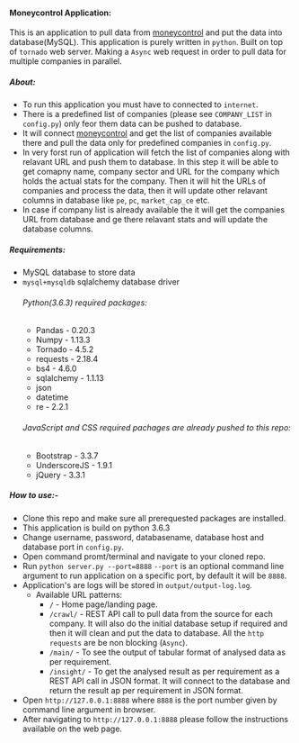 #### Moneycontrol Application:
This is an application to pull data from [moneycontrol](https://www.moneycontrol.com/india/stockpricequote/) and put the data into database(MySQL). This application is purely written in `python`. Built on top of `tornado` web server. Making a `Async` web request in order to pull data for multiple companies in parallel.
##### About:
- To run this application you must have to connected to `internet`.
- There is a predefined list of companies (please see `COMPANY_LIST` in `config.py`) only feor them data can be pushed to database.
- It will connect [moneycontrol](https://www.moneycontrol.com/india/stockpricequote/) and get the list of companies available there and pull the data only for predefined companies in `config.py`.
- In very forst run of application will fetch the list of companies along with relavant URL and push them to database. In this step it will be able to get comapny name, company sector and URL for the company which holds the actual stats for the company. Then it will hit the URLs of companies and process the data, then it will update other relavant columns in database like `pe`, `pc`, `market_cap_ce` etc.
- In case if company list is already available the it will get the companies URL from database and ge there relavant stats and will update the database columns.
 ##### Requirements:
   - MySQL database to store data
   - `mysql+mysqldb` sqlalchemy database driver
     ###### Python(3.6.3) required packages:
     - Pandas - 0.20.3
     - Numpy - 1.13.3
     - Tornado - 4.5.2
     - requests - 2.18.4
     - bs4 - 4.6.0
     - sqlalchemy - 1.1.13
     - json
     - datetime
     - re - 2.2.1
     ###### JavaScript and CSS required pachages are already pushed to this repo:
     - Bootstrap - 3.3.7
     - UnderscoreJS - 1.9.1
     - jQuery - 3.3.1
 

  ##### How to use:-
  - Clone this repo and make sure all prerequested packages are installed.
  - This application is build on python 3.6.3
  - Change username, password, databasename, database host and database port in `config.py`.
  - Open command promt/terminal and navigate to your cloned repo.
  - Run `python server.py --port=8888` `--port` is an optional command line argument to run application on a specific port, by default it will be `8888`.
  - Application's are logs will be stored in `output/output-log.log`.
    - Available URL patterns:
      - `/` - Home page/landing page.
      - `/crawl/` - REST API call to pull data from the source for each company. It will also do the initial database setup if required and then it will clean and put the data to database. All the `http requests` are be non blocking (`Async`).  
      - `/main/` - To see the output of tabular format of analysed data as per requirement.
      - `/insight/` - To get the analysed result as per requirement as a REST API call in JSON format. It will connect to the database and return the result ap per requirement in JSON format.
  - Open `http://127.0.0.1:8888` where `8888` is the port number given by command line argument in browser.
  - After navigating to `http://127.0.0.1:8888` please follow the instructions available on the web page.
